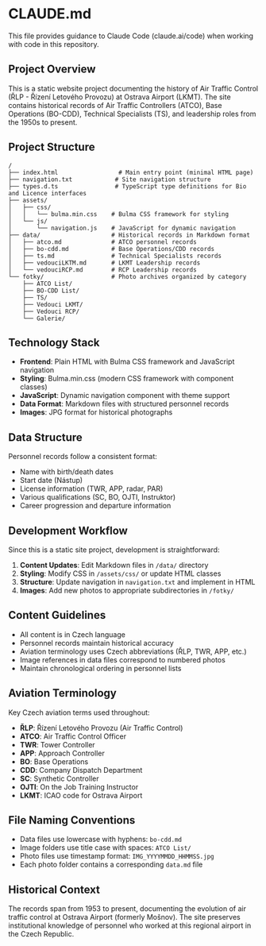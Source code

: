 # CLAUDE.md

This file provides guidance to Claude Code (claude.ai/code) when working with code in this repository.

## Project Overview

This is a static website project documenting the history of Air Traffic Control (ŘLP - Řízení Letového Provozu) at Ostrava Airport (LKMT). The site contains historical records of Air Traffic Controllers (ATCO), Base Operations (BO-CDD), Technical Specialists (TS), and leadership roles from the 1950s to present.

## Project Structure

```
/
├── index.html                 # Main entry point (minimal HTML page)
├── navigation.txt            # Site navigation structure
├── types.d.ts                # TypeScript type definitions for Bio and Licence interfaces
├── assets/
│   ├── css/
│   │   └── bulma.min.css    # Bulma CSS framework for styling
│   └── js/
│       └── navigation.js    # JavaScript for dynamic navigation
├── data/                    # Historical records in Markdown format
│   ├── atco.md              # ATCO personnel records
│   ├── bo-cdd.md            # Base Operations/CDD records
│   ├── ts.md                # Technical Specialists records
│   ├── vedouciLKTM.md       # LKMT Leadership records
│   └── vedouciRCP.md        # RCP Leadership records
└── fotky/                   # Photo archives organized by category
    ├── ATCO List/
    ├── BO-CDD List/
    ├── TS/
    ├── Vedouci LKMT/
    ├── Vedouci RCP/
    └── Galerie/
```

## Technology Stack

- **Frontend**: Plain HTML with Bulma CSS framework and JavaScript navigation
- **Styling**: Bulma.min.css (modern CSS framework with component classes)
- **JavaScript**: Dynamic navigation component with theme support
- **Data Format**: Markdown files with structured personnel records
- **Images**: JPG format for historical photographs

## Data Structure

Personnel records follow a consistent format:
- Name with birth/death dates
- Start date (Nástup)
- License information (TWR, APP, radar, PAR)
- Various qualifications (SC, BO, OJTI, Instruktor)
- Career progression and departure information

## Development Workflow

Since this is a static site project, development is straightforward:

1. **Content Updates**: Edit Markdown files in `/data/` directory
2. **Styling**: Modify CSS in `/assets/css/` or update HTML classes
3. **Structure**: Update navigation in `navigation.txt` and implement in HTML
4. **Images**: Add new photos to appropriate subdirectories in `/fotky/`

## Content Guidelines

- All content is in Czech language
- Personnel records maintain historical accuracy
- Aviation terminology uses Czech abbreviations (ŘLP, TWR, APP, etc.)
- Image references in data files correspond to numbered photos
- Maintain chronological ordering in personnel lists

## Aviation Terminology

Key Czech aviation terms used throughout:
- **ŘLP**: Řízení Letového Provozu (Air Traffic Control)
- **ATCO**: Air Traffic Control Officer
- **TWR**: Tower Controller
- **APP**: Approach Controller
- **BO**: Base Operations
- **CDD**: Company Dispatch Department
- **SC**: Synthetic Controller
- **OJTI**: On the Job Training Instructor
- **LKMT**: ICAO code for Ostrava Airport

## File Naming Conventions

- Data files use lowercase with hyphens: `bo-cdd.md`
- Image folders use title case with spaces: `ATCO List/`
- Photo files use timestamp format: `IMG_YYYYMMDD_HHMMSS.jpg`
- Each photo folder contains a corresponding `data.md` file

## Historical Context

The records span from 1953 to present, documenting the evolution of air traffic control at Ostrava Airport (formerly Mošnov). The site preserves institutional knowledge of personnel who worked at this regional airport in the Czech Republic.